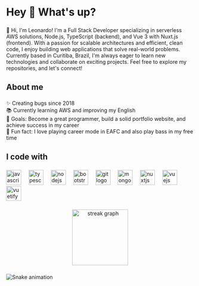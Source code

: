 <h1 align="left">Hey 👋 What's up?</h1>

###

<p align="left">👋 Hi, I'm Leonardo! I'm a Full Stack Developer specializing in serverless AWS solutions, Node.js, TypeScript (backend), and Vue 3 with Nuxt.js (frontend). With a passion for scalable architectures and efficient, clean code, I enjoy building web applications that solve real-world problems. Currently based in Curitiba, Brazil, I'm always eager to learn new technologies and collaborate on exciting projects. Feel free to explore my repositories, and let's connect!</p>

###

<h2 align="left">About me</h2>

###

<p align="left">✨ Creating bugs since 2018<br>📚 Currently learning AWS and improving my English<br>🎯 Goals: Become a great programmer, build a solid portfolio website, and achieve success in my career<br>🎲 Fun fact: I love playing career mode in EAFC and also play bass in my free time</p>

###

<h2 align="left">I code with</h2>

###

<div align="left">
  <img src="https://cdn.jsdelivr.net/gh/devicons/devicon/icons/javascript/javascript-original.svg" height="40" alt="javascript logo"  />
  <img width="12" />
  <img src="https://cdn.jsdelivr.net/gh/devicons/devicon/icons/typescript/typescript-original.svg" height="40" alt="typescript logo"  />
  <img width="12" />
  <img src="https://cdn.jsdelivr.net/gh/devicons/devicon/icons/nodejs/nodejs-original.svg" height="40" alt="nodejs logo"  />
  <img width="12" />
  <img src="https://cdn.jsdelivr.net/gh/devicons/devicon/icons/bootstrap/bootstrap-original.svg" height="40" alt="bootstrap logo"  />
  <img width="12" />
  <img src="https://cdn.jsdelivr.net/gh/devicons/devicon/icons/git/git-original.svg" height="40" alt="git logo"  />
  <img width="12" />
  <img src="https://cdn.jsdelivr.net/gh/devicons/devicon/icons/mongodb/mongodb-original.svg" height="40" alt="mongodb logo"  />
  <img width="12" />
  <img src="https://cdn.jsdelivr.net/gh/devicons/devicon/icons/nuxtjs/nuxtjs-original.svg" height="40" alt="nuxtjs logo"  />
  <img width="12" />
  <img src="https://cdn.jsdelivr.net/gh/devicons/devicon/icons/vuejs/vuejs-original.svg" height="40" alt="vuejs logo"  />
  <img width="12" />
  <img src="https://cdn.jsdelivr.net/gh/devicons/devicon/icons/vuetify/vuetify-original.svg" height="40" alt="vuetify logo"  />
</div>

###

<div align="center">
  <img src="https://streak-stats.demolab.com?user=LeonardoLopesFilho&locale=en&mode=daily&theme=dracula&hide_border=false&border_radius=5&order=3" height="150" alt="streak graph"  />
</div>

###

<img src="https://raw.githubusercontent.com/LeonardoLopesFilho/LeonardoLopesFilho/output/snake.svg" alt="Snake animation" />

###
